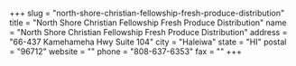 +++
slug = "north-shore-christian-fellowship-fresh-produce-distribution"
title = "North Shore Christian Fellowship Fresh Produce Distribution"
name = "North Shore Christian Fellowship Fresh Produce Distribution"
address = "66-437 Kamehameha Hwy Suite 104"
city = "Haleiwa"
state = "HI"
postal = "96712"
website = ""
phone = "808-637-6353"
fax = ""
+++
